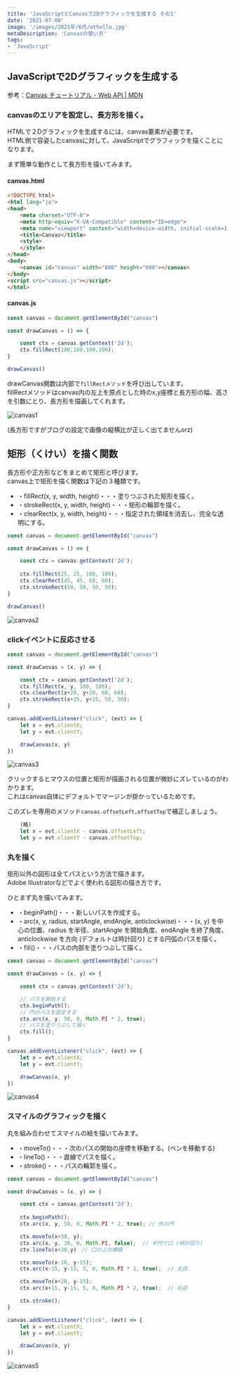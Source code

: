 ```yaml
---
title: 'JavaScriptとCanvasで2Dグラフィックを生成する その1'
date: '2021-07-08'
image: '/images/2021年/6月/othello.jpg'
metaDescription: 'Canvasの使い方'
tags: 
- 'JavaScript'
---
```


## JavaScriptで2Dグラフィックを生成する


参考：[Canvas チュートリアル - Web API | MDN](https://developer.mozilla.org/ja/docs/Web/API/Canvas_API/Tutorial)


### canvasのエリアを設定し、長方形を描く。

HTMLで２Dグラフィックを生成するには、canvas要素が必要です。<br/>
HTML側で容姿したcanvasに対して、JavaScriptでグラフィックを描くことになります。

まず簡単な動作として長方形を描いてみます。

#### canvas.html
```html
<!DOCTYPE html>
<html lang="ja">
<head>
    <meta charset="UTF-8">
    <meta http-equiv="X-UA-Compatible" content="IE=edge">
    <meta name="viewport" content="width=device-width, initial-scale=1.0">
    <title>Canvas</title>
    <style>
    </style>
</head>
<body>
    <canvas id="canvas" width="800" height="600"></canvas>
</body>
<script src="canvas.js"></script>
</html>

```

#### canvas.js
```javascript
const canvas = document.getElementById("canvas")

const drawCanvas = () => {

    const ctx = canvas.getContext('2d');
    ctx.fillRect(100,100,100,100);
}

drawCanvas()

```
drawCanvas関数は内部で<code>fillRectメソッド</code>を呼び出しています。<br/>
fillRectメソッドはcanvas内の左上を原点とした時のx,y座標と長方形の幅、高さを引数にとり、長方形を描画してくれます。

![canvas1](/images/2021年/7月/canvas1.png)

(長方形ですがブログの設定で画像の縦横比が正しく出てませんorz)


## 矩形（くけい）を描く関数

長方形や正方形などをまとめて矩形と呼びます。<br/>
canvas上で矩形を描く関数は下記の３種類です。

- ・fillRect(x, y, width, height)・・・塗りつぶされた矩形を描く。
- ・strokeRect(x, y, width, height)・・・矩形の輪郭を描く。
- ・clearRect(x, y, width, height)・・・指定された領域を消去し、完全な透明にする。

```javascript
const canvas = document.getElementById("canvas")

const drawCanvas = () => {

    const ctx = canvas.getContext('2d');
    
    ctx.fillRect(25, 25, 100, 100);
    ctx.clearRect(45, 45, 60, 60);
    ctx.strokeRect(50, 50, 50, 50);
}

drawCanvas()

```

![canvas2](/images/2021年/7月/canvas2.png)

### clickイベントに反応させる

```javascript
const canvas = document.getElementById("canvas")

const drawCanvas = (x, y) => {

    const ctx = canvas.getContext('2d');
    ctx.fillRect(x, y, 100, 100);
    ctx.clearRect(x+20, y+20, 60, 60);
    ctx.strokeRect(x+25, y+25, 50, 50);
}

canvas.addEventListener("click", (evt) => {
    let x = evt.clientX;
    let y = evt.clientY;

    drawCanvas(x, y)
})
```

![canvas3](/images/2021年/7月/canvas3.png)

クリックするとマウスの位置と矩形が描画される位置が微妙にズレているのがわかります。<br/>
これはcanvas自体にデフォルトでマージンが掛かっているためです。

このズレを専用のメソッド<code>canvas.offsetLeft,offsetTop</code>で補正しましょう。

```javascript
    (略)
    let x = evt.clientX - canvas.offsetLeft;
    let y = evt.clientY - canvas.offsetTop;
```

### 丸を描く
矩形以外の図形は全て<red>パス</red>という方法で描きます。<br/>
Adobe Illustratorなどでよく使われる図形の描き方です。

ひとまず丸を描いてみます。
- ・beginPath()・・・新しいパスを作成する。
- ・arc(x, y, radius, startAngle, endAngle, anticlockwise)・・・(x, y) を中心の位置、radius を半径、startAngle を開始角度、endAngle を終了角度、anticlockwise を方向 (デフォルトは時計回り) とする円弧のパスを描く。
- ・fill()・・・パスの内部を塗りつぶして描く。


```javascript
const canvas = document.getElementById("canvas")

const drawCanvas = (x, y) => {

    const ctx = canvas.getContext('2d');

    // パスを開始する
    ctx.beginPath();
    // 円のパスを設定する
    ctx.arc(x, y, 50, 0, Math.PI * 2, true);
    // パスを塗りつぶして描く
    ctx.fill();
}

canvas.addEventListener("click", (evt) => {
    let x = evt.clientX;
    let y = evt.clientY;

    drawCanvas(x, y)
})
```

![canvas4](/images/2021年/7月/canvas4.png)

### スマイルのグラフィックを描く

丸を組み合わせてスマイルの絵を描いてみます。

- ・moveTo()・・・次のパスの開始の座標を移動する。(ペンを移動する)
- ・lineTo()・・・直線でパスを描く。
- ・stroke()・・・パスの輪郭を描く。

```javascript
const canvas = document.getElementById("canvas")

const drawCanvas = (x, y) => {

    const ctx = canvas.getContext('2d');
    
    ctx.beginPath();
    ctx.arc(x, y, 50, 0, Math.PI * 2, true); // 外の円

    ctx.moveTo(x+30, y);
    ctx.arc(x, y, 30, 0, Math.PI, false);  // 半円で口 (時計回り)
    ctx.lineTo(x+30,y)　// 口の上の横線

    ctx.moveTo(x-10, y-15);
    ctx.arc(x-15, y-15, 5, 0, Math.PI * 2, true);  // 左目

    ctx.moveTo(x+20, y-15);
    ctx.arc(x+15, y-15, 5, 0, Math.PI * 2, true);  // 右目

    ctx.stroke();
}

canvas.addEventListener("click", (evt) => {
    let x = evt.clientX;
    let y = evt.clientY;

    drawCanvas(x, y)
})
```

![canvas5](/images/2021年/7月/canvas5.png)

